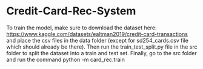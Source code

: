 # Credit-Card-Rec-System

To train the model, make sure to download the dataset here: https://www.kaggle.com/datasets/ealtman2019/credit-card-transactions and place the csv files in the data folder (except for sd254_cards.csv file which should already be there). Then run the train_test_split.py file in the src folder to split the dataset into a train and test set. Finally, go to the src folder and run the command python -m card_rec.train

